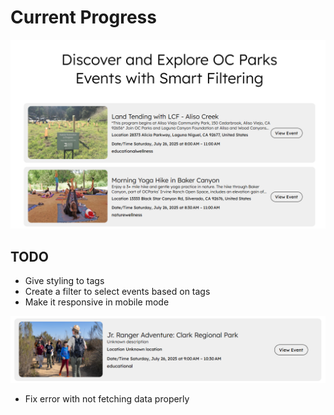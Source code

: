 # Current Progress

![alt text](image-3.png)

## TODO

- Give styling to tags
- Create a filter to select events based on tags
- Make it responsive in mobile mode

![alt text](image-4.png)

- Fix error with not fetching data properly

